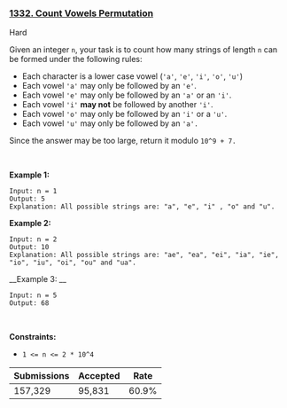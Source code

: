 ### [1332. Count Vowels Permutation](https://leetcode.com/problems/count-vowels-permutation/)

Hard

Given an integer `` n ``, your task is to count how many strings of length `` n `` can be formed under the following rules:

*   Each character is a lower case vowel (`` 'a' ``, `` 'e' ``, `` 'i' ``, `` 'o' ``, `` 'u' ``)
*   Each vowel `` 'a' `` may only be followed by an `` 'e' ``.
*   Each vowel `` 'e' `` may only be followed by an `` 'a' `` or an `` 'i' ``.
*   Each vowel `` 'i' `` __may not__ be followed by another `` 'i' ``.
*   Each vowel `` 'o' `` may only be followed by an `` 'i' `` or a `` 'u' ``.
*   Each vowel `` 'u' `` may only be followed by an `` 'a'. ``

Since the answer may be too large, return it modulo `` 10^9 + 7. ``

 

__Example 1:__

```
Input: n = 1
Output: 5
Explanation: All possible strings are: "a", "e", "i" , "o" and "u".
```

__Example 2:__

```
Input: n = 2
Output: 10
Explanation: All possible strings are: "ae", "ea", "ei", "ia", "ie", "io", "iu", "oi", "ou" and "ua".
```

__Example 3: __

```
Input: n = 5
Output: 68
```

 

__Constraints:__

*   `` 1 <= n <= 2 * 10^4 ``

| Submissions    | Accepted     | Rate   |
| -------------- | ------------ | ------ |
| 157,329 | 95,831 | 60.9% |